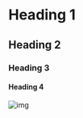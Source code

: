  # Heading 1 #





## Heading 2 ##




### Heading 3 ###




#### Heading 4 ####










![img](https://jonathanmh.com/assets/2015/temporary-git-merge-conflict-files.png)
